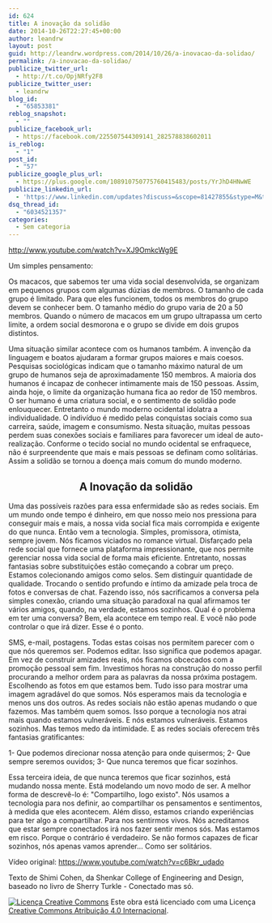 ```yaml
---
id: 624
title: A inovação da solidão
date: 2014-10-26T22:27:45+00:00
author: leandrw
layout: post
guid: http://leandrw.wordpress.com/2014/10/26/a-inovacao-da-solidao/
permalink: /a-inovacao-da-solidao/
publicize_twitter_url:
  - http://t.co/OpjNRfy2F8
publicize_twitter_user:
  - leandrw
blog_id:
  - "65853381"
reblog_snapshot:
  - ""
publicize_facebook_url:
  - https://facebook.com/225507544309141_282578838602011
is_reblog:
  - "1"
post_id:
  - "57"
publicize_google_plus_url:
  - https://plus.google.com/108910750775760415483/posts/YrJhD4HNwWE
publicize_linkedin_url:
  - 'https://www.linkedin.com/updates?discuss=&scope=81427855&stype=M&topic=5932311494870974464&type=U&a=H1a4'
dsq_thread_id:
  - "6034521357"
categories:
  - Sem categoria
---
```

http://www.youtube.com/watch?v=XJ9OmkcWg9E

Um simples pensamento:

Os macacos, que sabemos ter uma vida social desenvolvida, se organizam em pequenos grupos com algumas dúzias de membros. O tamanho de cada grupo é limitado. Para que eles funcionem, todos os membros do grupo devem se conhecer bem. O tamanho médio do grupo varia de 20 a 50 membros. Quando o número de macacos em um grupo ultrapassa um certo limite, a ordem social desmorona e o grupo se divide em dois grupos distintos.

Uma situação similar acontece com os humanos também. <!--more-->A invenção da linguagem e boatos ajudaram a formar grupos maiores e mais coesos. Pesquisas sociológicas indicam que o tamanho máximo natural de um grupo de humanos seja de aproximadamente 150 membros. A maioria dos humanos é incapaz de conhecer intimamente mais de 150 pessoas. Assim, ainda hoje, o limite da organização humana fica ao redor de 150 membros. O ser humano é uma criatura social, e o sentimento de solidão pode enlouquecer. Entretanto o mundo moderno ocidental idolatra a individualidade. O indivíduo é medido pelas conquistas sociais como sua carreira, saúde, imagem e consumismo. Nesta situação, muitas pessoas perdem suas conexões sociais e familiares para favorecer um ideal de auto-realização. Conforme o tecido social no mundo ocidental se enfraquece, não é surpreendente que mais e mais pessoas se definam como solitárias. Assim a solidão se tornou a doença mais comum do mundo moderno.
<h2 style="text-align: center;">A Inovação da solidão</h2>
Uma das possíveis razões para essa enfermidade são as redes sociais. Em um mundo onde tempo é dinheiro, em que nosso meio nos pressiona para conseguir mais e mais, a nossa vida social fica mais corrompida e exigente do que nunca. Então vem a tecnologia. Simples, promissora, otimista, sempre jovem. Nós ficamos viciados no romance virtual. Disfarçado pela rede social que fornece uma plataforma impressionante, que nos permite gerenciar nossa vida social de forma mais eficiente. Entretanto, nossas fantasias sobre substituições estão começando a cobrar um preço. Estamos colecionando amigos como selos. Sem distinguir quantidade de qualidade. Trocando o sentido profundo e íntimo da amizade pela troca de fotos e conversas de chat. Fazendo isso, nós sacrificamos a conversa pela simples conexão, criando uma situação paradoxal na qual afirmamos ter vários amigos, quando, na verdade, estamos sozinhos. Qual é o problema em ter uma conversa? Bem, ela acontece em tempo real. E você não pode controlar o que irá dizer. Esse é o ponto.

SMS, e-mail, postagens. Todas estas coisas nos permitem parecer com o que nós queremos ser. Podemos editar. Isso significa que podemos apagar. Em vez de construir amizades reais, nós ficamos obcecados com a promoção pessoal sem fim. Investimos horas na construção do nosso perfil procurando a melhor ordem para as palavras da nossa próxima postagem. Escolhendo as fotos em que estamos bem. Tudo isso para mostrar uma imagem agradável do que somos. Nós esperamos mais da tecnologia e menos uns dos outros. As redes sociais não estão apenas mudando o que fazemos. Mas também quem somos. Isso porque a tecnologia nos atrai mais quando estamos vulneráveis. E nós estamos vulneráveis. Estamos sozinhos. Mas temos medo da intimidade. E as redes sociais oferecem três fantasias gratificantes:

1- Que podemos direcionar nossa atenção para onde quisermos;
2- Que sempre seremos ouvidos;
3- Que nunca teremos que ficar sozinhos.

Essa terceira ideia, de que nunca teremos que ficar sozinhos, está mudando nossa mente. Está modelando um novo modo de ser. A melhor forma de descrevê-lo é: "Compartilho, logo existo". Nós usamos a tecnologia para nos definir, ao compartilhar os pensamentos e sentimentos, à medida que eles acontecem. Além disso, estamos criando experiências para ter algo a compartilhar. Para nos sentirmos vivos. Nós acreditamos que estar sempre conectados irá nos fazer sentir menos sós. Mas estamos em risco. Porque o contrário é verdadeiro. Se não formos capazes de ficar sozinhos, nós apenas vamos aprender...
Como ser solitários.

Vídeo original:
<a href="https://www.youtube.com/watch?v=c6Bkr_udado" target="_blank" rel="noopener">https://www.youtube.com/watch?v=c6Bkr_udado</a>

Texto de Shimi Cohen, da Shenkar College of Engineering and Design, baseado no livro de Sherry Turkle - Conectado mas só.

<a href="http://creativecommons.org/licenses/by/4.0/" rel="license"><img style="border-width: 0;" src="https://i.creativecommons.org/l/by/4.0/80x15.png" alt="Licença Creative Commons" /></a>
Este obra está licenciado com uma Licença <a href="http://creativecommons.org/licenses/by/4.0/" rel="license">Creative Commons Atribuição 4.0 Internacional</a>.